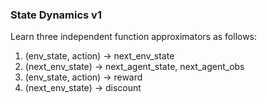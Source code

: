 ### State Dynamics v1

<!-- We learn three independent function approximators using MLPs
1. (obs, action) -> next_obs
2. (obs, action) -> reward
3. (next_obs) -> discount -->

Learn three independent function approximators as follows:
1. (env_state, action) -> next_env_state
2. (next_env_state) -> next_agent_state, next_agent_obs
3. (env_state, action) -> reward
4. (next_env_state) -> discount
